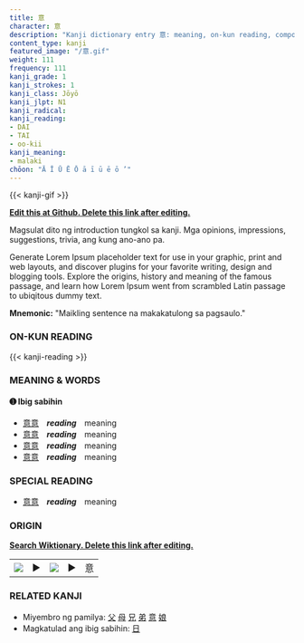 ```yaml
---
title: 意
character: 意
description: "Kanji dictionary entry 意: meaning, on-kun reading, compounds, origin, related kanji"
content_type: kanji
featured_image: "/意.gif"
weight: 111
frequency: 111
kanji_grade: 1
kanji_strokes: 1
kanji_class: Jōyō
kanji_jlpt: N1
kanji_radical: 
kanji_reading: 
- DAI
- TAI
- oo-kii
kanji_meaning:
- malaki
chōon: "Ā Ī Ū Ē Ō ā ī ū ē ō ’"
---
```

[//]: # (Don't edit the line below. Kanji animated GIF code is automatically generated.)
{{< kanji-gif >}}

[//]: # (Edit below this line.)

**[Edit this at Github. Delete this link after editing.](https://github.com/tim0g/tim/tree/main/content/kanji/意/index.md)**

Magsulat dito ng introduction tungkol sa kanji. Mga opinions, impressions, suggestions, trivia, ang kung ano-ano pa.

Generate Lorem Ipsum placeholder text for use in your graphic, print and web layouts, and discover plugins for your favorite writing, design and blogging tools. Explore the origins, history and meaning of the famous passage, and learn how Lorem Ipsum went from scrambled Latin passage to ubiqitous dummy text.
 
**Mnemonic:** "Maikling sentence na makakatulong sa pagsaulo."

### ON-KUN READING

[//]: # (Don't edit the line below. ON-KUN READING code is automatically generated.)
{{< kanji-reading >}}

### MEANING & WORDS

#### ➊ **Ibig sabihin**
  - [意](../意)[意](../意)　***reading***　meaning
  - [意](../意)[意](../意)　***reading***　meaning
  - [意](../意)[意](../意)　***reading***　meaning
  - [意](../意)[意](../意)　***reading***　meaning

### SPECIAL READING
  - [意](../意)[意](../意)　***reading***　meaning

### ORIGIN

**[Search Wiktionary. Delete this link after editing.](https://wiktionary.org/wiki/意)**
<table class="kanji-table"><tr><td>
<img src="60px-意-bronze.svg.png">
</td><td>▶</td><td>
<img src="60px-意-oracle.svg.png">
</td><td>▶</td>
<td class="kanji-origin">意</td>
</tr></table>

### RELATED KANJI
- Miyembro ng pamilya: [父](../父) [母](../母) [兄](../兄) [弟](../弟) [意](../意) [娘](../娘)
- Magkatulad ang ibig sabihin: [日](../日)
